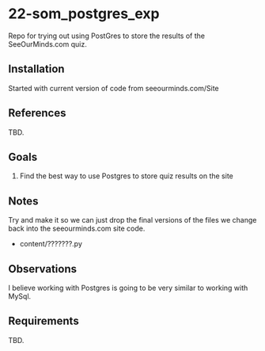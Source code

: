 # 22-som_postgres_exp

Repo for trying out using PostGres to store the results of the SeeOurMinds.com quiz.

## Installation

Started with current version of code from seeourminds.com/Site

## References

TBD.

## Goals

1. Find the best way to use Postgres to store quiz results on the site

## Notes

Try and make it so we can just drop the final versions of the files we change back into the seeourminds.com site code.

* content/???????.py

## Observations

I believe working with Postgres is going to be very similar to working with MySql.

## Requirements

TBD.

